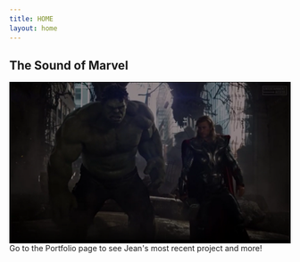 ```yaml
---
title: HOME
layout: home
---
```


## The Sound of Marvel
<img src= "/Capture.PNG" style= "scale:100%;float:left;margin-right:30px"> 
Go to the Portfolio page to see Jean's most recent project and more!
